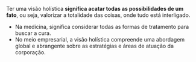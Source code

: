 Ter uma visão holística **significa acatar todas as possibilidades de um fato**, ou seja, valorizar a totalidade das coisas, onde tudo está interligado.

- Na medicina, significa considerar todas as formas de tratamento para buscar a cura. 
- No meio empresarial, a visão holística compreende uma abordagem global e abrangente sobre as estratégias e áreas de atuação da corporação.